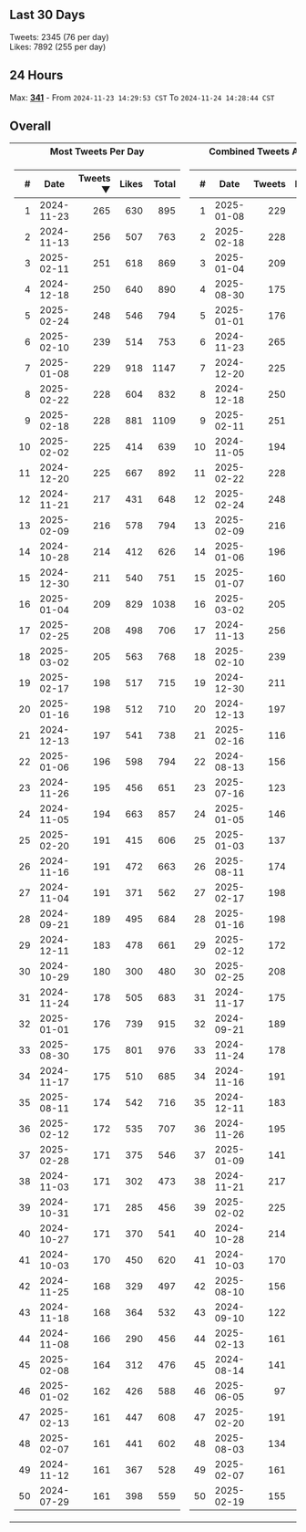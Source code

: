 ## Last 30 Days
Tweets: 2345 (76 per day)\
Likes: 7892 (255 per day)

## 24 Hours
Max: [**341**](../misc/most-tweets_24-hr.csv) - From `2024-11-23 14:29:53 CST` To `2024-11-24 14:28:44 CST`

## Overall
<table>
<tr><th>Most Tweets Per Day</th><th>Combined Tweets And Likes</th></tr><tr><td>


|#|Date|Tweets ▼|Likes|Total|
|--:|--|--:|--:|--:|
|1|2024-11-23|265|630|895|
|2|2024-11-13|256|507|763|
|3|2025-02-11|251|618|869|
|4|2024-12-18|250|640|890|
|5|2025-02-24|248|546|794|
|6|2025-02-10|239|514|753|
|7|2025-01-08|229|918|1147|
|8|2025-02-22|228|604|832|
|9|2025-02-18|228|881|1109|
|10|2025-02-02|225|414|639|
|11|2024-12-20|225|667|892|
|12|2024-11-21|217|431|648|
|13|2025-02-09|216|578|794|
|14|2024-10-28|214|412|626|
|15|2024-12-30|211|540|751|
|16|2025-01-04|209|829|1038|
|17|2025-02-25|208|498|706|
|18|2025-03-02|205|563|768|
|19|2025-02-17|198|517|715|
|20|2025-01-16|198|512|710|
|21|2024-12-13|197|541|738|
|22|2025-01-06|196|598|794|
|23|2024-11-26|195|456|651|
|24|2024-11-05|194|663|857|
|25|2025-02-20|191|415|606|
|26|2024-11-16|191|472|663|
|27|2024-11-04|191|371|562|
|28|2024-09-21|189|495|684|
|29|2024-12-11|183|478|661|
|30|2024-10-29|180|300|480|
|31|2024-11-24|178|505|683|
|32|2025-01-01|176|739|915|
|33|2025-08-30|175|801|976|
|34|2024-11-17|175|510|685|
|35|2025-08-11|174|542|716|
|36|2025-02-12|172|535|707|
|37|2025-02-28|171|375|546|
|38|2024-11-03|171|302|473|
|39|2024-10-31|171|285|456|
|40|2024-10-27|171|370|541|
|41|2024-10-03|170|450|620|
|42|2024-11-25|168|329|497|
|43|2024-11-18|168|364|532|
|44|2024-11-08|166|290|456|
|45|2025-02-08|164|312|476|
|46|2025-01-02|162|426|588|
|47|2025-02-13|161|447|608|
|48|2025-02-07|161|441|602|
|49|2024-11-12|161|367|528|
|50|2024-07-29|161|398|559|

</td><td>


|#|Date|Tweets|Likes|Total ▼|
|--:|--|--:|--:|--:|
|1|2025-01-08|229|918|1147|
|2|2025-02-18|228|881|1109|
|3|2025-01-04|209|829|1038|
|4|2025-08-30|175|801|976|
|5|2025-01-01|176|739|915|
|6|2024-11-23|265|630|895|
|7|2024-12-20|225|667|892|
|8|2024-12-18|250|640|890|
|9|2025-02-11|251|618|869|
|10|2024-11-05|194|663|857|
|11|2025-02-22|228|604|832|
|12|2025-02-24|248|546|794|
|13|2025-02-09|216|578|794|
|14|2025-01-06|196|598|794|
|15|2025-01-07|160|614|774|
|16|2025-03-02|205|563|768|
|17|2024-11-13|256|507|763|
|18|2025-02-10|239|514|753|
|19|2024-12-30|211|540|751|
|20|2024-12-13|197|541|738|
|21|2025-02-16|116|619|735|
|22|2024-08-13|156|572|728|
|23|2025-07-16|123|603|726|
|24|2025-01-05|146|578|724|
|25|2025-01-03|137|585|722|
|26|2025-08-11|174|542|716|
|27|2025-02-17|198|517|715|
|28|2025-01-16|198|512|710|
|29|2025-02-12|172|535|707|
|30|2025-02-25|208|498|706|
|31|2024-11-17|175|510|685|
|32|2024-09-21|189|495|684|
|33|2024-11-24|178|505|683|
|34|2024-11-16|191|472|663|
|35|2024-12-11|183|478|661|
|36|2024-11-26|195|456|651|
|37|2025-01-09|141|508|649|
|38|2024-11-21|217|431|648|
|39|2025-02-02|225|414|639|
|40|2024-10-28|214|412|626|
|41|2024-10-03|170|450|620|
|42|2025-08-10|156|461|617|
|43|2024-09-10|122|495|617|
|44|2025-02-13|161|447|608|
|45|2024-08-14|141|466|607|
|46|2025-06-05|97|509|606|
|47|2025-02-20|191|415|606|
|48|2025-08-03|134|470|604|
|49|2025-02-07|161|441|602|
|50|2025-02-19|155|442|597|

</td><tr>
</table>

